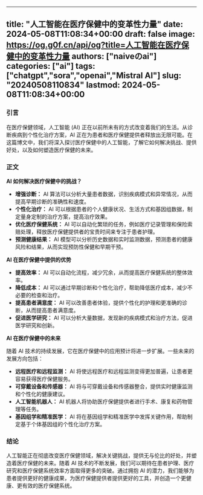 
---
title: "人工智能在医疗保健中的变革性力量"
date: 2024-05-08T11:08:34+00:00
draft: false
image: https://og.g0f.cn/api/og?title=人工智能在医疗保健中的变革性力量
authors: ["naiveのai"]
categories: ["ai"]
tags: ["chatgpt","sora","openai","Mistral AI"]
slug: "20240508110834"
lastmod: 2024-05-08T11:08:34+00:00
---
### 引言

在医疗保健领域，人工智能 (AI) 正在以前所未有的方式改变着我们的生活。从诊断疾病到个性化治疗方案，AI 正在为患者和医疗保健提供者释放出无限可能。在这篇博文中，我们将深入探讨医疗保健中的人工智能，了解它如何解决挑战、提供好处，以及如何塑造医疗保健的未来。

### 正文

**AI 如何解决医疗保健中的挑战？**

* **增强诊断：** AI 算法可以分析大量患者数据，识别疾病模式和异常情况，从而提高早期诊断的准确性和速度。
* **个性化治疗：** AI 可以根据患者的个人健康状况、生活方式和基因组数据，制定量身定制的治疗方案，提高治疗效果。
* **优化医疗保健系统：** AI 可以自动化繁琐的任务，例如医疗记录管理和保险索赔处理，释放医疗保健提供者的宝贵时间来专注于患者护理。
* **预测健康结果：** AI 模型可以分析历史数据和实时监测数据，预测患者的健康风险和结果，从而实现预防性保健和早期干预。

**AI 在医疗保健中提供的优势**

* **提高效率：** AI 可以自动化流程，减少冗余，从而提高医疗保健系统的整体效率。
* **降低成本：** AI 可以通过早期诊断和个性化治疗，帮助降低医疗成本，减少不必要的检查和治疗。
* **提高患者满意度：** AI 可以改善患者体验，提供个性化的护理和更准确的诊断，从而提高患者满意度。
* **促进医学研究：** AI 可以分析大量数据，发现新的疾病模式和治疗方法，促进医学研究和创新。

**AI 在医疗保健中的未来**

随着 AI 技术的持续发展，它在医疗保健中的应用预计将进一步扩展。一些未来的发展方向包括：

* **远程医疗和远程监测：** AI 将使远程医疗和远程监测变得更加普遍，让患者更容易获得医疗保健服务。
* **可穿戴设备和传感器：** AI 将与可穿戴设备和传感器整合，提供实时健康监测和个性化的健康建议。
* **人工智能机器人：** AI 机器人将协助医疗保健提供者进行手术、康复和药物管理等任务。
* **基因组学和精准医学：** AI 将在基因组学和精准医学中发挥关键作用，帮助制定基于个体基因组的个性化治疗方案。

### 结论

人工智能正在彻底改变医疗保健领域，解决关键挑战，提供无与伦比的好处，并塑造着医疗保健的未来。随着 AI 技术的不断发展，我们可以期待在患者护理、医疗研究和医疗保健系统效率方面取得更多的突破。通过拥抱 AI 的潜力，我们能够为患者提供更好的健康成果，为医疗保健提供者提供更好的工具，并创造一个更健康、更有效的医疗保健系统。